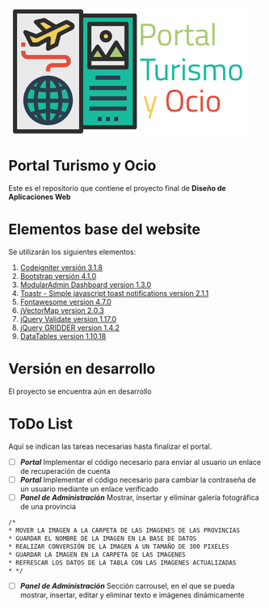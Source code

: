 ![Portal Turismo y Ocio](/assets/img/logo.png)

# Portal Turismo y Ocio

Este es el repositorio que contiene el proyecto final de **Diseño de Aplicaciones Web**

# Elementos base del website

Se utilizarán los siguientes elementos:
1. [Codeigniter versión 3.1.8](https://codeigniter.com/)
2. [Bootstrap versión 4.1.0](https://getbootstrap.com/)
3. [ModularAdmin Dashboard version 1.3.0](https://github.com/modularcode/modular-admin-html)
4. [Toastr - Simple javascript toast notifications version 2.1.1](https://codeseven.github.io/toastr/)
5. [Fontawesome version 4.7.0](https://fontawesome.io/)
6. [jVectorMap version 2.0.3](http://jvectormap.com)
7. [jQuery Validate version 1.17.0](https://jqueryvalidation.org/)
8. [jQuery GRIDDER version 1.4.2](https://github.com/oriongunning/gridder)
9. [DataTables version 1.10.18](https://www.datatables.net/)

# Versión en desarrollo

El proyecto se encuentra aún en desarrollo

# ToDo List

Aquí se indican las tareas necesarias hasta finalizar el portal.

- [ ] ***Portal*** Implementar el código necesario para enviar al usuario un enlace de recuperación de cuenta
- [ ] ***Portal*** Implementar el código necesario para cambiar la contraseña de un usuario mediante un enlace verificado
- [ ] ***Panel de Administración*** Mostrar, insertar y eliminar galería fotográfica de una provincia
~~~
/*
* MOVER LA IMAGEN A LA CARPETA DE LAS IMAGENES DE LAS PROVINCIAS
* GUARDAR EL NOMBRE DE LA IMAGEN EN LA BASE DE DATOS
* REALIZAR CONVERSIÓN DE LA IMAGEN A UN TAMAÑO DE 300 PIXELES
* GUARDAR LA IMAGEN EN LA CARPETA DE LAS IMAGENES
* REFRESCAR LOS DATOS DE LA TABLA CON LAS IMAGENES ACTUALIZADAS
* */
~~~

- [ ] ***Panel de Administración*** Sección carrousel, en el que se pueda mostrar, insertar, editar y eliminar texto e imágenes dinámicamente
